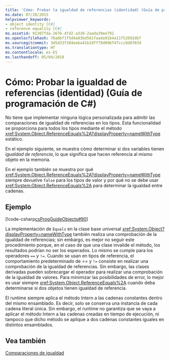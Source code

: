 ```yaml
---
title: 'Cómo: Probar la igualdad de referencias (identidad) (Guía de programación de C#)'
ms.date: 07/20/2015
helpviewer_keywords:
- object identity [C#]
- reference equality [C#]
ms.assetid: 91307fda-267b-4fd2-a338-2aada39ee791
ms.openlocfilehash: 78a6bf1f5d4a93bd561faada91b4a11f52692dbf
ms.sourcegitcommit: 3d5d33f384eeba41b2dff79d096f47ccc8d8f03d
ms.translationtype: HT
ms.contentlocale: es-ES
ms.lasthandoff: 05/04/2018
---
```

# <a name="how-to-test-for-reference-equality-identity-c-programming-guide"></a>Cómo: Probar la igualdad de referencias (identidad) (Guía de programación de C#)
No tiene que implementar ninguna lógica personalizada para admitir las comparaciones de igualdad de referencias en los tipos. Esta funcionalidad se proporciona para todos los tipos mediante el método <xref:System.Object.ReferenceEquals%2A?displayProperty=nameWithType> estático.  
  
 En el ejemplo siguiente, se muestra cómo determinar si dos variables tienen *igualdad de referencia*, lo que significa que hacen referencia al mismo objeto en la memoria.  
  
 En el ejemplo también se muestra por qué <xref:System.Object.ReferenceEquals%2A?displayProperty=nameWithType> siempre devuelve `false` para los tipos de valor y por qué no se debe usar <xref:System.Object.ReferenceEquals%2A> para determinar la igualdad entre cadenas.  
  
## <a name="example"></a>Ejemplo  
 [!code-csharp[csProgGuideObjects#90](../../../csharp/programming-guide/classes-and-structs/codesnippet/CSharp/how-to-test-for-reference-equality-identity_1.cs)]  
  
 La implementación de `Equals` en la clase base universal <xref:System.Object?displayProperty=nameWithType> también realiza una comprobación de la igualdad de referencias; sin embargo, es mejor no seguir este procedimiento porque, en el caso de que una clase invalide el método, los resultados podrían no ser los esperados. Lo mismo se cumple para los operadores `==` y `!=`. Cuando se usan en tipos de referencia, el comportamiento predeterminado de == y `!=` consiste en realizar una comprobación de la igualdad de referencias. Sin embargo, las clases derivadas pueden sobrecargar el operador para realizar una comprobación de la igualdad de valores. Para minimizar las posibilidades de error, lo mejor es usar siempre <xref:System.Object.ReferenceEquals%2A> cuando deba determinarse si dos objetos tienen igualdad de referencia.  
  
 El runtime siempre aplica el método Intern a las cadenas constantes dentro del mismo ensamblado. Es decir, solo se conserva una instancia de cada cadena literal única. Sin embargo, el runtime no garantiza que se vaya a aplicar el método Intern a las cadenas creadas en tiempo de ejecución, ni tampoco que dicho método se aplique a dos cadenas constantes iguales en distintos ensamblados.  
  
## <a name="see-also"></a>Vea también  
 [Comparaciones de igualdad](../../../csharp/programming-guide/statements-expressions-operators/equality-comparisons.md)
